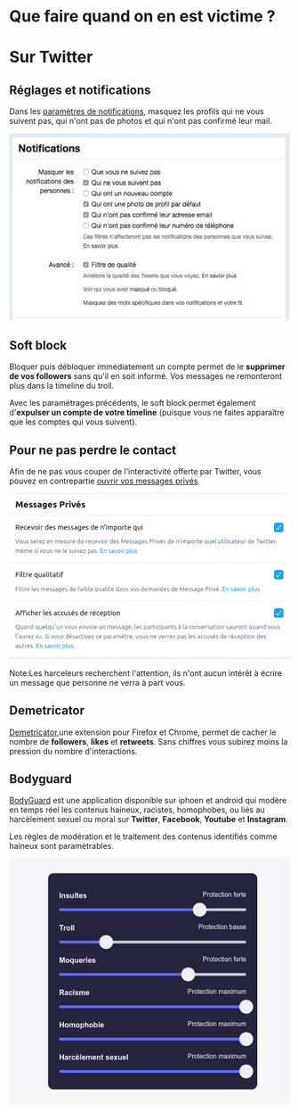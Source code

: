 Que faire quand on en est victime ?
=====


Sur Twitter
====


Réglages et notifications
-----


Dans les [paramètres de notifications](https://twitter.com/settings/notifications/advanced_filters), masquez les profils qui ne vous suivent pas, qui n'ont pas de photos et qui n'ont pas confirmé leur mail.


![Filtres avancés de twitter](/assets/i/twitter-filtre-avances.jpg)


Soft block
------


Bloquer puis débloquer immédiatement un compte permet de le **supprimer de vos followers** sans qu'il en soit informé. Vos messages ne remonteront plus dans la timeline du troll. 


Avec les paramétrages précédents, le soft block permet également d'**expulser un compte de votre timeline** (puisque vous ne faites apparaître que les comptes qui vous suivent).


Pour ne pas perdre le contact
---------------


Afin de ne pas vous couper de l\'interactivité offerte par Twitter, vous
pouvez en contrepartie [ouvrir vos messages
privés](https://twitter.com/settings/safety).


![messages privés ouverts](/assets/i/twitter-mp.png)

Note:Les harceleurs recherchent l'attention, ils n'ont aucun intérêt à  écrire un message que personne ne verra à part vous.</aside>


Demetricator
------------


[Demetricator](https://bengrosser.com/projects/twitter-demetricator/),une extension pour Firefox et Chrome, permet de cacher le nombre de **followers**, **likes** et **retweets**. Sans chiffres vous subirez moins la pression du nombre d'interactions.


Bodyguard
--------


[BodyGuard](https://www.bodyguard.ai/) est une application disponible sur iphoen et android qui modère en temps réel les contenus haineux, racistes, homophobes, ou liés au harcèlement sexuel ou moral sur **Twitter**, **Facebook**, **Youtube** et **Instagram**.


Les règles de modération et le traitement des contenus identifiés comme haineux sont paramétrables.


![Réglages bodyguard](/assets/i/bodyguard-reglages.png)
